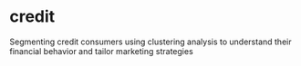 # credit
Segmenting credit consumers using clustering analysis to understand their financial behavior and tailor marketing strategies
